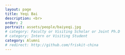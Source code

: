 ```yaml
---
layout: page
title: Yeqi Bai
description: <br>
order: 2
portrait: assets/people/baiyeqi.jpg
# category: Faculty or Visiting Scholar or Joint Ph.D
# category: Intern or Visiting Student
category: Alumni
# redirect: http://github.com/friskit-china
---
```


